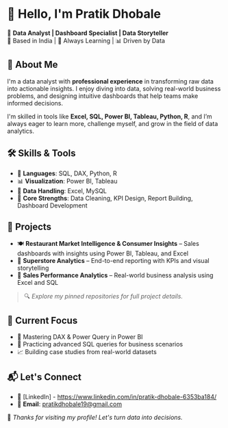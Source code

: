 # 👋 Hello, I'm Pratik Dhobale

💼 **Data Analyst | Dashboard Specialist | Data Storyteller**  
📍 Based in India | 🧠 Always Learning | 📊 Driven by Data

## 🚀 About Me

I'm a data analyst with **professional experience** in transforming raw data into actionable insights. I enjoy diving into data, solving real-world business problems, and designing intuitive dashboards that help teams make informed decisions.

I'm skilled in tools like **Excel, SQL, Power BI, Tableau, Python, R**, and I’m always eager to learn more, challenge myself, and grow in the field of data analytics.


## 🛠️ Skills & Tools

- 🧮 **Languages**: SQL, DAX, Python, R 
- 📊 **Visualization**: Power BI, Tableau  
- 📂 **Data Handling**: Excel, MySQL  
- 🎯 **Core Strengths**: Data Cleaning, KPI Design, Report Building, Dashboard Development


## 📌 Projects

- 🍽️ **Restaurant Market Intelligence & Consumer Insights** – Sales dashboards with insights using Power BI, Tableau, and Excel  
- 🛒 **Superstore Analytics** – End-to-end reporting with KPIs and visual storytelling  
- 🧾 **Sales Performance Analytics** – Real-world business analysis using Excel and SQL

> 🔍 *Explore my pinned repositories for full project details.*


## 🎯 Current Focus

- 🚀 Mastering DAX & Power Query in Power BI  
- 🧠 Practicing advanced SQL queries for business scenarios  
- 📈 Building case studies from real-world datasets  

## 📬 Let's Connect

- 🔗 [LinkedIn] - https://www.linkedin.com/in/pratik-dhobale-6353ba184/
- 📧 **Email**: pratikdhobale19@gmail.com

🧡 *Thanks for visiting my profile! Let's turn data into decisions.*
